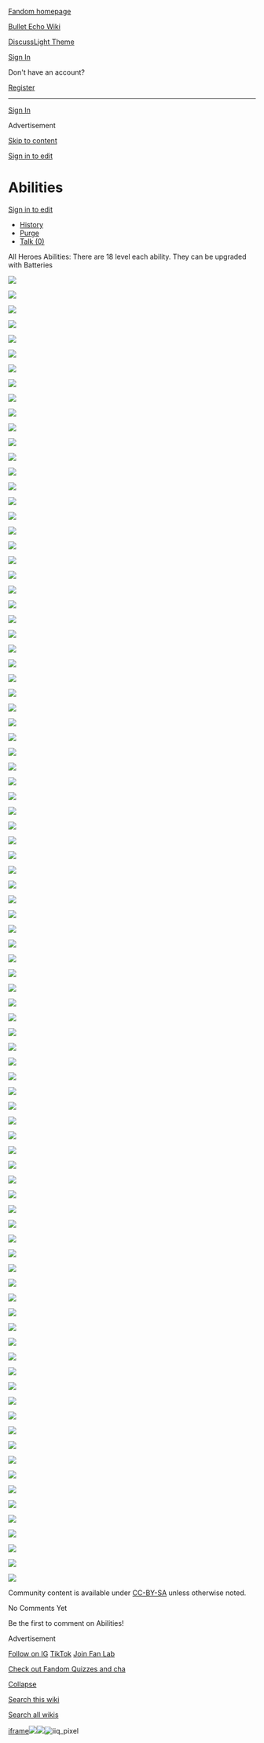 [Fandom homepage](https://www.fandom.com/)

[Bullet Echo Wiki](https://bullet-echo.fandom.com/)

[Discuss](https://bullet-echo.fandom.com/f "Discuss")[Light Theme](https://bullet-echo.fandom.com/wiki/Abilities# "Light Theme")

[Sign In](https://auth.fandom.com/signin?source=mw&redirect=https%3A%2F%2Fbullet-echo.fandom.com%2Fwiki%2FAbilities)

Don't have an account?

[Register](https://auth.fandom.com/register?source=mw&redirect=https%3A%2F%2Fbullet-echo.fandom.com%2Fwiki%2FAbilities)

* * *

[Sign In](https://auth.fandom.com/signin?source=mw&redirect=https%3A%2F%2Fbullet-echo.fandom.com%2Fwiki%2FAbilities)

Advertisement

[Skip to content](https://bullet-echo.fandom.com/wiki/Abilities#page-header)

[Sign in to edit](https://auth.fandom.com/signin?redirect=https%3A%2F%2Fbullet-echo.fandom.com%2Fwiki%2FAbilities%3Fveaction%3Dedit&uselang=en)

# Abilities

[Sign in to edit](https://auth.fandom.com/signin?redirect=https%3A%2F%2Fbullet-echo.fandom.com%2Fwiki%2FAbilities%3Fveaction%3Dedit&uselang=en)

- [History](https://bullet-echo.fandom.com/wiki/Abilities?action=history)
- [Purge](https://bullet-echo.fandom.com/wiki/Abilities?action=purge)
- [Talk (0)](https://bullet-echo.fandom.com/wiki/Talk:Abilities?action=edit&redlink=1)

All Heroes Abilities: There are 18 level each ability. They can be upgraded with Batteries

[![](https://static.wikia.nocookie.net/bullet-echo/images/e/ec/Abilities_1.jpg/revision/latest/scale-to-width-down/185?cb=20241220141138)](https://bullet-echo.fandom.com/wiki/File:Abilities_1.jpg "Abilities 1.jpg (593 KB)")

[![](https://static.wikia.nocookie.net/bullet-echo/images/c/c9/Abilities_2.jpg/revision/latest/scale-to-width-down/185?cb=20241220141147)](https://bullet-echo.fandom.com/wiki/File:Abilities_2.jpg "Abilities 2.jpg (503 KB)")

[![](https://static.wikia.nocookie.net/bullet-echo/images/a/a9/Abilities_3.jpg/revision/latest/scale-to-width-down/185?cb=20241220141147)](https://bullet-echo.fandom.com/wiki/File:Abilities_3.jpg "Abilities 3.jpg (518 KB)")

[![](https://static.wikia.nocookie.net/bullet-echo/images/3/31/Abilities_4.jpg/revision/latest/scale-to-width-down/185?cb=20241220141148)](https://bullet-echo.fandom.com/wiki/File:Abilities_4.jpg "Abilities 4.jpg (571 KB)")

[![](https://static.wikia.nocookie.net/bullet-echo/images/1/15/Abilities_5.jpg/revision/latest/scale-to-width-down/185?cb=20241220141148)](https://bullet-echo.fandom.com/wiki/File:Abilities_5.jpg "Abilities 5.jpg (570 KB)")

[![](https://static.wikia.nocookie.net/bullet-echo/images/e/ee/Abilities_6.jpg/revision/latest/scale-to-width-down/185?cb=20241220141148)](https://bullet-echo.fandom.com/wiki/File:Abilities_6.jpg "Abilities 6.jpg (585 KB)")

[![](https://static.wikia.nocookie.net/bullet-echo/images/0/05/Abilities_7.jpg/revision/latest/scale-to-width-down/185?cb=20241220141148)](https://bullet-echo.fandom.com/wiki/File:Abilities_7.jpg "Abilities 7.jpg (615 KB)")

[![](https://static.wikia.nocookie.net/bullet-echo/images/8/87/Abilities_9.jpg/revision/latest/scale-to-width-down/185?cb=20241220141153)](https://bullet-echo.fandom.com/wiki/File:Abilities_9.jpg "Abilities 9.jpg (645 KB)")

[![](https://static.wikia.nocookie.net/bullet-echo/images/3/3b/Abilities_10.jpg/revision/latest/scale-to-width-down/185?cb=20241220141153)](https://bullet-echo.fandom.com/wiki/File:Abilities_10.jpg "Abilities 10.jpg (541 KB)")

[![](https://static.wikia.nocookie.net/bullet-echo/images/7/79/Abilities_11.jpg/revision/latest/scale-to-width-down/185?cb=20241220141153)](https://bullet-echo.fandom.com/wiki/File:Abilities_11.jpg "Abilities 11.jpg (642 KB)")

[![](https://static.wikia.nocookie.net/bullet-echo/images/c/c1/Abilities_12.jpg/revision/latest/scale-to-width-down/185?cb=20241220141153)](https://bullet-echo.fandom.com/wiki/File:Abilities_12.jpg "Abilities 12.jpg (562 KB)")

[![](https://static.wikia.nocookie.net/bullet-echo/images/d/df/Abilities_13.jpg/revision/latest/scale-to-width-down/185?cb=20241220141153)](https://bullet-echo.fandom.com/wiki/File:Abilities_13.jpg "Abilities 13.jpg (535 KB)")

[![](https://static.wikia.nocookie.net/bullet-echo/images/9/95/Abilities_14.jpg/revision/latest/scale-to-width-down/185?cb=20241220141158)](https://bullet-echo.fandom.com/wiki/File:Abilities_14.jpg "Abilities 14.jpg (519 KB)")

[![](https://static.wikia.nocookie.net/bullet-echo/images/5/5e/Abilities_15.jpg/revision/latest/scale-to-width-down/185?cb=20241220141158)](https://bullet-echo.fandom.com/wiki/File:Abilities_15.jpg "Abilities 15.jpg (597 KB)")

[![](https://static.wikia.nocookie.net/bullet-echo/images/c/c3/Abilities_16.jpg/revision/latest/scale-to-width-down/185?cb=20241220141158)](https://bullet-echo.fandom.com/wiki/File:Abilities_16.jpg "Abilities 16.jpg (568 KB)")

[![](https://static.wikia.nocookie.net/bullet-echo/images/8/82/Abilities_17.jpg/revision/latest/scale-to-width-down/185?cb=20241220141158)](https://bullet-echo.fandom.com/wiki/File:Abilities_17.jpg "Abilities 17.jpg (497 KB)")

[![](https://static.wikia.nocookie.net/bullet-echo/images/9/9d/Abilities_18.jpg/revision/latest/scale-to-width-down/185?cb=20241220141158)](https://bullet-echo.fandom.com/wiki/File:Abilities_18.jpg "Abilities 18.jpg (484 KB)")

[![](https://static.wikia.nocookie.net/bullet-echo/images/7/75/Abilities_19.jpg/revision/latest/scale-to-width-down/185?cb=20241220141158)](https://bullet-echo.fandom.com/wiki/File:Abilities_19.jpg "Abilities 19.jpg (510 KB)")

[![](https://static.wikia.nocookie.net/bullet-echo/images/d/d9/Abilities_20.jpg/revision/latest/scale-to-width-down/185?cb=20241220141159)](https://bullet-echo.fandom.com/wiki/File:Abilities_20.jpg "Abilities 20.jpg (545 KB)")

[![](https://static.wikia.nocookie.net/bullet-echo/images/f/f1/Abilities_23.jpg/revision/latest/scale-to-width-down/185?cb=20241220141506)](https://bullet-echo.fandom.com/wiki/File:Abilities_23.jpg "Abilities 23.jpg (673 KB)")

[![](https://static.wikia.nocookie.net/bullet-echo/images/3/30/Abilities_24.jpg/revision/latest/scale-to-width-down/185?cb=20241220141512)](https://bullet-echo.fandom.com/wiki/File:Abilities_24.jpg "Abilities 24.jpg (567 KB)")

[![](https://static.wikia.nocookie.net/bullet-echo/images/0/0a/Abilities_25.jpg/revision/latest/scale-to-width-down/185?cb=20241220141514)](https://bullet-echo.fandom.com/wiki/File:Abilities_25.jpg "Abilities 25.jpg (552 KB)")

[![](https://static.wikia.nocookie.net/bullet-echo/images/d/d2/Abilities_27.jpg/revision/latest/scale-to-width-down/185?cb=20241220141514)](https://bullet-echo.fandom.com/wiki/File:Abilities_27.jpg "Abilities 27.jpg (555 KB)")

[![](https://static.wikia.nocookie.net/bullet-echo/images/5/5a/Abilities_28.jpg/revision/latest/scale-to-width-down/185?cb=20241220141514)](https://bullet-echo.fandom.com/wiki/File:Abilities_28.jpg "Abilities 28.jpg (496 KB)")

[![](https://static.wikia.nocookie.net/bullet-echo/images/6/60/Abilities_29.jpg/revision/latest/scale-to-width-down/185?cb=20241220141514)](https://bullet-echo.fandom.com/wiki/File:Abilities_29.jpg "Abilities 29.jpg (524 KB)")

[![](https://static.wikia.nocookie.net/bullet-echo/images/2/28/Abilities_30.jpg/revision/latest/scale-to-width-down/185?cb=20241220141515)](https://bullet-echo.fandom.com/wiki/File:Abilities_30.jpg "Abilities 30.jpg (560 KB)")

[![](https://static.wikia.nocookie.net/bullet-echo/images/8/86/Abilities_31.jpg/revision/latest/scale-to-width-down/185?cb=20241220141517)](https://bullet-echo.fandom.com/wiki/File:Abilities_31.jpg "Abilities 31.jpg (569 KB)")

[![](https://static.wikia.nocookie.net/bullet-echo/images/f/f0/Abilities_33.jpg/revision/latest/scale-to-width-down/185?cb=20241220141517)](https://bullet-echo.fandom.com/wiki/File:Abilities_33.jpg "Abilities 33.jpg (644 KB)")

[![](https://static.wikia.nocookie.net/bullet-echo/images/b/b3/Abilities_34.jpg/revision/latest/scale-to-width-down/185?cb=20241220141517)](https://bullet-echo.fandom.com/wiki/File:Abilities_34.jpg "Abilities 34.jpg (558 KB)")

[![](https://static.wikia.nocookie.net/bullet-echo/images/5/59/Abilities_35.jpg/revision/latest/scale-to-width-down/185?cb=20241220141517)](https://bullet-echo.fandom.com/wiki/File:Abilities_35.jpg "Abilities 35.jpg (597 KB)")

[![](https://static.wikia.nocookie.net/bullet-echo/images/d/d9/Abilities_36.jpg/revision/latest/scale-to-width-down/185?cb=20241220141517)](https://bullet-echo.fandom.com/wiki/File:Abilities_36.jpg "Abilities 36.jpg (563 KB)")

[![](https://static.wikia.nocookie.net/bullet-echo/images/7/73/Abilities_37.jpg/revision/latest/scale-to-width-down/185?cb=20241220141521)](https://bullet-echo.fandom.com/wiki/File:Abilities_37.jpg "Abilities 37.jpg (567 KB)")

[![](https://static.wikia.nocookie.net/bullet-echo/images/6/60/Abilities_38.jpg/revision/latest/scale-to-width-down/185?cb=20241220141521)](https://bullet-echo.fandom.com/wiki/File:Abilities_38.jpg "Abilities 38.jpg (574 KB)")

[![](https://static.wikia.nocookie.net/bullet-echo/images/d/d7/Abilities_39.jpg/revision/latest/scale-to-width-down/185?cb=20241220141521)](https://bullet-echo.fandom.com/wiki/File:Abilities_39.jpg "Abilities 39.jpg (516 KB)")

[![](https://static.wikia.nocookie.net/bullet-echo/images/7/73/Abilities_41.jpg/revision/latest/scale-to-width-down/185?cb=20241220141521)](https://bullet-echo.fandom.com/wiki/File:Abilities_41.jpg "Abilities 41.jpg (540 KB)")

[![](https://static.wikia.nocookie.net/bullet-echo/images/e/e9/Abilities_42.jpg/revision/latest/scale-to-width-down/185?cb=20241220141521)](https://bullet-echo.fandom.com/wiki/File:Abilities_42.jpg "Abilities 42.jpg (547 KB)")

[![](https://static.wikia.nocookie.net/bullet-echo/images/5/56/Abilities_44.jpg/revision/latest/scale-to-width-down/185?cb=20241220141833)](https://bullet-echo.fandom.com/wiki/File:Abilities_44.jpg "Abilities 44.jpg (523 KB)")

[![](https://static.wikia.nocookie.net/bullet-echo/images/b/b4/Abilities_46.jpg/revision/latest/scale-to-width-down/185?cb=20241220141841)](https://bullet-echo.fandom.com/wiki/File:Abilities_46.jpg "Abilities 46.jpg (548 KB)")

[![](https://static.wikia.nocookie.net/bullet-echo/images/7/77/Abilities_47.jpg/revision/latest/scale-to-width-down/185?cb=20241220141841)](https://bullet-echo.fandom.com/wiki/File:Abilities_47.jpg "Abilities 47.jpg (531 KB)")

[![](https://static.wikia.nocookie.net/bullet-echo/images/6/65/Abilities_48.jpg/revision/latest/scale-to-width-down/185?cb=20241220141841)](https://bullet-echo.fandom.com/wiki/File:Abilities_48.jpg "Abilities 48.jpg (565 KB)")

[![](https://static.wikia.nocookie.net/bullet-echo/images/8/8a/Abilities_50.jpg/revision/latest/scale-to-width-down/185?cb=20241220141841)](https://bullet-echo.fandom.com/wiki/File:Abilities_50.jpg "Abilities 50.jpg (548 KB)")

[![](https://static.wikia.nocookie.net/bullet-echo/images/c/c3/Abilities_51.jpg/revision/latest/scale-to-width-down/185?cb=20241220141841)](https://bullet-echo.fandom.com/wiki/File:Abilities_51.jpg "Abilities 51.jpg (524 KB)")

[![](https://static.wikia.nocookie.net/bullet-echo/images/8/82/Abilities_52.jpg/revision/latest/scale-to-width-down/185?cb=20241220141844)](https://bullet-echo.fandom.com/wiki/File:Abilities_52.jpg "Abilities 52.jpg (512 KB)")

[![](https://static.wikia.nocookie.net/bullet-echo/images/f/f9/Abilities_54.jpg/revision/latest/scale-to-width-down/185?cb=20241220141845)](https://bullet-echo.fandom.com/wiki/File:Abilities_54.jpg "Abilities 54.jpg (558 KB)")

[![](https://static.wikia.nocookie.net/bullet-echo/images/b/b0/Abilities_56.jpg/revision/latest/scale-to-width-down/185?cb=20241220141845)](https://bullet-echo.fandom.com/wiki/File:Abilities_56.jpg "Abilities 56.jpg (648 KB)")

[![](https://static.wikia.nocookie.net/bullet-echo/images/0/0b/Abilities_57.jpg/revision/latest/scale-to-width-down/185?cb=20241220141844)](https://bullet-echo.fandom.com/wiki/File:Abilities_57.jpg "Abilities 57.jpg (541 KB)")

[![](https://static.wikia.nocookie.net/bullet-echo/images/4/4d/Abilities_58.jpg/revision/latest/scale-to-width-down/185?cb=20241220141849)](https://bullet-echo.fandom.com/wiki/File:Abilities_58.jpg "Abilities 58.jpg (570 KB)")

[![](https://static.wikia.nocookie.net/bullet-echo/images/3/30/Abilities_59.jpg/revision/latest/scale-to-width-down/185?cb=20241220141849)](https://bullet-echo.fandom.com/wiki/File:Abilities_59.jpg "Abilities 59.jpg (539 KB)")

[![](https://static.wikia.nocookie.net/bullet-echo/images/6/63/Abilities_60.jpg/revision/latest/scale-to-width-down/185?cb=20241220141848)](https://bullet-echo.fandom.com/wiki/File:Abilities_60.jpg "Abilities 60.jpg (491 KB)")

[![](https://static.wikia.nocookie.net/bullet-echo/images/5/5a/Abilities_61.jpg/revision/latest/scale-to-width-down/185?cb=20241220141848)](https://bullet-echo.fandom.com/wiki/File:Abilities_61.jpg "Abilities 61.jpg (517 KB)")

[![](https://static.wikia.nocookie.net/bullet-echo/images/f/f7/Abilities_63.jpg/revision/latest/scale-to-width-down/185?cb=20241220141848)](https://bullet-echo.fandom.com/wiki/File:Abilities_63.jpg "Abilities 63.jpg (499 KB)")

[![](https://static.wikia.nocookie.net/bullet-echo/images/3/31/Abilities_67.jpg/revision/latest/scale-to-width-down/185?cb=20241220142236)](https://bullet-echo.fandom.com/wiki/File:Abilities_67.jpg "Abilities 67.jpg (464 KB)")

[![](https://static.wikia.nocookie.net/bullet-echo/images/f/fb/Abilities_68.jpg/revision/latest/scale-to-width-down/185?cb=20241220142237)](https://bullet-echo.fandom.com/wiki/File:Abilities_68.jpg "Abilities 68.jpg (507 KB)")

[![](https://static.wikia.nocookie.net/bullet-echo/images/d/d1/Abilities_70.jpg/revision/latest/scale-to-width-down/185?cb=20241220142237)](https://bullet-echo.fandom.com/wiki/File:Abilities_70.jpg "Abilities 70.jpg (506 KB)")

[![](https://static.wikia.nocookie.net/bullet-echo/images/1/17/Abilities_72.jpg/revision/latest/scale-to-width-down/185?cb=20241220142237)](https://bullet-echo.fandom.com/wiki/File:Abilities_72.jpg "Abilities 72.jpg (579 KB)")

[![](https://static.wikia.nocookie.net/bullet-echo/images/a/a6/Abilities_73.jpg/revision/latest/scale-to-width-down/185?cb=20241220142238)](https://bullet-echo.fandom.com/wiki/File:Abilities_73.jpg "Abilities 73.jpg (528 KB)")

[![](https://static.wikia.nocookie.net/bullet-echo/images/3/31/Abilities_74.jpg/revision/latest/scale-to-width-down/185?cb=20241220142238)](https://bullet-echo.fandom.com/wiki/File:Abilities_74.jpg "Abilities 74.jpg (501 KB)")

[![](https://static.wikia.nocookie.net/bullet-echo/images/d/da/Abilities_75.jpg/revision/latest/scale-to-width-down/185?cb=20241220142240)](https://bullet-echo.fandom.com/wiki/File:Abilities_75.jpg "Abilities 75.jpg (511 KB)")

[![](https://static.wikia.nocookie.net/bullet-echo/images/5/5a/Abilities_77.jpg/revision/latest/scale-to-width-down/185?cb=20241220142240)](https://bullet-echo.fandom.com/wiki/File:Abilities_77.jpg "Abilities 77.jpg (514 KB)")

[![](https://static.wikia.nocookie.net/bullet-echo/images/1/12/Abilities_78.jpg/revision/latest/scale-to-width-down/185?cb=20241220142241)](https://bullet-echo.fandom.com/wiki/File:Abilities_78.jpg "Abilities 78.jpg (574 KB)")

[![](https://static.wikia.nocookie.net/bullet-echo/images/f/f8/Abilities_79.jpg/revision/latest/scale-to-width-down/185?cb=20241220142241)](https://bullet-echo.fandom.com/wiki/File:Abilities_79.jpg "Abilities 79.jpg (484 KB)")

[![](https://static.wikia.nocookie.net/bullet-echo/images/4/4d/Abilities_80.jpg/revision/latest/scale-to-width-down/185?cb=20241220142241)](https://bullet-echo.fandom.com/wiki/File:Abilities_80.jpg "Abilities 80.jpg (539 KB)")

[![](https://static.wikia.nocookie.net/bullet-echo/images/e/ef/Abilities_82.jpg/revision/latest/scale-to-width-down/185?cb=20241220142245)](https://bullet-echo.fandom.com/wiki/File:Abilities_82.jpg "Abilities 82.jpg (573 KB)")

[![](https://static.wikia.nocookie.net/bullet-echo/images/3/30/Abilities_84.jpg/revision/latest/scale-to-width-down/185?cb=20241220142244)](https://bullet-echo.fandom.com/wiki/File:Abilities_84.jpg "Abilities 84.jpg (505 KB)")

[![](https://static.wikia.nocookie.net/bullet-echo/images/2/26/Abilities_85.jpg/revision/latest/scale-to-width-down/185?cb=20241220142244)](https://bullet-echo.fandom.com/wiki/File:Abilities_85.jpg "Abilities 85.jpg (488 KB)")

[![](https://static.wikia.nocookie.net/bullet-echo/images/8/87/Abilities_88.jpg/revision/latest/scale-to-width-down/185?cb=20241220142552)](https://bullet-echo.fandom.com/wiki/File:Abilities_88.jpg "Abilities 88.jpg (504 KB)")

[![](https://static.wikia.nocookie.net/bullet-echo/images/1/1a/Abilities_89.jpg/revision/latest/scale-to-width-down/185?cb=20241220142557)](https://bullet-echo.fandom.com/wiki/File:Abilities_89.jpg "Abilities 89.jpg (526 KB)")

[![](https://static.wikia.nocookie.net/bullet-echo/images/4/43/Abilities_90.jpg/revision/latest/scale-to-width-down/185?cb=20241220142557)](https://bullet-echo.fandom.com/wiki/File:Abilities_90.jpg "Abilities 90.jpg (518 KB)")

[![](https://static.wikia.nocookie.net/bullet-echo/images/7/7f/Abilities_92.jpg/revision/latest/scale-to-width-down/185?cb=20241220142557)](https://bullet-echo.fandom.com/wiki/File:Abilities_92.jpg "Abilities 92.jpg (506 KB)")

[![](https://static.wikia.nocookie.net/bullet-echo/images/1/16/Abilities_93.jpg/revision/latest/scale-to-width-down/185?cb=20241220142557)](https://bullet-echo.fandom.com/wiki/File:Abilities_93.jpg "Abilities 93.jpg (527 KB)")

[![](https://static.wikia.nocookie.net/bullet-echo/images/f/f8/Abilities_95.jpg/revision/latest/scale-to-width-down/185?cb=20241220142600)](https://bullet-echo.fandom.com/wiki/File:Abilities_95.jpg "Abilities 95.jpg (515 KB)")

[![](https://static.wikia.nocookie.net/bullet-echo/images/1/14/Abilities_96.jpg/revision/latest/scale-to-width-down/185?cb=20241220142600)](https://bullet-echo.fandom.com/wiki/File:Abilities_96.jpg "Abilities 96.jpg (515 KB)")

[![](https://static.wikia.nocookie.net/bullet-echo/images/4/41/Abilities_98.jpg/revision/latest/scale-to-width-down/185?cb=20241220142600)](https://bullet-echo.fandom.com/wiki/File:Abilities_98.jpg "Abilities 98.jpg (546 KB)")

[![](https://static.wikia.nocookie.net/bullet-echo/images/9/92/Abilities_99.jpg/revision/latest/scale-to-width-down/185?cb=20241220142600)](https://bullet-echo.fandom.com/wiki/File:Abilities_99.jpg "Abilities 99.jpg (551 KB)")

[![](https://static.wikia.nocookie.net/bullet-echo/images/e/eb/Abilities_102.jpg/revision/latest/scale-to-width-down/185?cb=20241220142604)](https://bullet-echo.fandom.com/wiki/File:Abilities_102.jpg "Abilities 102.jpg (488 KB)")

[![](https://static.wikia.nocookie.net/bullet-echo/images/c/c2/Abilities_103.jpg/revision/latest/scale-to-width-down/185?cb=20241220142604)](https://bullet-echo.fandom.com/wiki/File:Abilities_103.jpg "Abilities 103.jpg (504 KB)")

[![](https://static.wikia.nocookie.net/bullet-echo/images/a/a8/Abilities_106.jpg/revision/latest/scale-to-width-down/185?cb=20241220142604)](https://bullet-echo.fandom.com/wiki/File:Abilities_106.jpg "Abilities 106.jpg (520 KB)")

[![](https://static.wikia.nocookie.net/bullet-echo/images/e/e3/Abilities_107.jpg/revision/latest/scale-to-width-down/185?cb=20241220142605)](https://bullet-echo.fandom.com/wiki/File:Abilities_107.jpg "Abilities 107.jpg (548 KB)")

[![](https://static.wikia.nocookie.net/bullet-echo/images/5/5b/Abilities_112.jpg/revision/latest/scale-to-width-down/185?cb=20241220142908)](https://bullet-echo.fandom.com/wiki/File:Abilities_112.jpg "Abilities 112.jpg (600 KB)")

[![](https://static.wikia.nocookie.net/bullet-echo/images/5/57/Abilities_113.jpg/revision/latest/scale-to-width-down/185?cb=20241220142909)](https://bullet-echo.fandom.com/wiki/File:Abilities_113.jpg "Abilities 113.jpg (543 KB)")

[![](https://static.wikia.nocookie.net/bullet-echo/images/a/ae/Abilities_114.jpg/revision/latest/scale-to-width-down/185?cb=20241220142909)](https://bullet-echo.fandom.com/wiki/File:Abilities_114.jpg "Abilities 114.jpg (517 KB)")

[![](https://static.wikia.nocookie.net/bullet-echo/images/4/43/Abilities_116.jpg/revision/latest/scale-to-width-down/185?cb=20241220142909)](https://bullet-echo.fandom.com/wiki/File:Abilities_116.jpg "Abilities 116.jpg (559 KB)")

[![](https://static.wikia.nocookie.net/bullet-echo/images/0/0d/Abilities_117.jpg/revision/latest/scale-to-width-down/185?cb=20241220142909)](https://bullet-echo.fandom.com/wiki/File:Abilities_117.jpg "Abilities 117.jpg (585 KB)")

[![](https://static.wikia.nocookie.net/bullet-echo/images/6/67/Abilities_120.jpg/revision/latest/scale-to-width-down/185?cb=20241220142913)](https://bullet-echo.fandom.com/wiki/File:Abilities_120.jpg "Abilities 120.jpg (503 KB)")

[![](https://static.wikia.nocookie.net/bullet-echo/images/5/5e/Abilities_121.jpg/revision/latest/scale-to-width-down/185?cb=20241220142912)](https://bullet-echo.fandom.com/wiki/File:Abilities_121.jpg "Abilities 121.jpg (523 KB)")

[![](https://static.wikia.nocookie.net/bullet-echo/images/2/2f/Abilities_125.jpg/revision/latest/scale-to-width-down/185?cb=20241220142913)](https://bullet-echo.fandom.com/wiki/File:Abilities_125.jpg "Abilities 125.jpg (515 KB)")

[![](https://static.wikia.nocookie.net/bullet-echo/images/2/23/Abilities_126.jpg/revision/latest/scale-to-width-down/185?cb=20241220142913)](https://bullet-echo.fandom.com/wiki/File:Abilities_126.jpg "Abilities 126.jpg (533 KB)")

[![](https://static.wikia.nocookie.net/bullet-echo/images/1/16/Abilities_129.jpg/revision/latest/scale-to-width-down/185?cb=20241220142915)](https://bullet-echo.fandom.com/wiki/File:Abilities_129.jpg "Abilities 129.jpg (513 KB)")

[![](https://static.wikia.nocookie.net/bullet-echo/images/a/a7/Abilities_130.jpg/revision/latest/scale-to-width-down/185?cb=20241220142916)](https://bullet-echo.fandom.com/wiki/File:Abilities_130.jpg "Abilities 130.jpg (501 KB)")

Community content is available under [CC-BY-SA](https://www.fandom.com/licensing) unless otherwise noted.

No Comments Yet

Be the first to comment on Abilities!

Advertisement

[Follow on IG](https://bit.ly/FandomIG) [TikTok](https://bit.ly/TikTokFandom) [Join Fan Lab](https://bit.ly/FanLabWikiBar)

[Check out Fandom Quizzes and cha](https://bit.ly/WBTrivia2)

[Collapse](https://bullet-echo.fandom.com/wiki/Abilities# "Collapse")

[Search this wiki](https://bullet-echo.fandom.com/wiki/Special:Search?scope=internal&query=&h=1&isFromHighlightActions=on)

[Search all wikis](https://bullet-echo.fandom.com/wiki/Special:Search?scope=cross-wiki&query=&h=1&isFromHighlightActions=on)

[iframe](https://www.fandom.com/silver-surfer.html)![](https://idsync.rlcdn.com/712315.gif?partner_uid=b050ef0f-beb2-4378-9fdf-72061928932f)![](https://pixel.tapad.com/idsync/ex/receive?partner_id=3442&partner_device_id=b050ef0f-beb2-4378-9fdf-72061928932f&partner_url=https://services.fandom.com/identity-storage/external/experian/receiveid/5d08b03f-6dbd-464d-8370-a345666e4ac9?id=${TA_DEVICE_ID}&partner=TAPAD)![iiq_pixel](https://sync.intentiq.com/profiles_engine/ProfilesEngineServlet?at=20&mi=10&secure=1&dpi=1187275693&iiqidtype=2&iiqpcid=aa6e6523-e313-7329-91a2-2c4e8486e7ca&iiqpciddate=1745205129307&tsrnd=616_1745205129320&vrref=fandom.com&jsver=6.07&dw=1280&dh=1024&dpr=1&lan=en-US&testPercentage=97&testGroup=A&uh=%7B%220%22%3A%22%5C%22Google%20Chrome%5C%22%3Bv%3D%5C%22135%5C%22%2C%20%5C%22Not-A.Brand%5C%22%3Bv%3D%5C%228%5C%22%2C%20%5C%22Chromium%5C%22%3Bv%3D%5C%22135%5C%22%22%2C%221%22%3A%22%3F0%22%2C%222%22%3A%22%5C%22Linux%20x86_64%5C%22%22%2C%223%22%3A%22%5C%22x86%5C%22%22%2C%224%22%3A%22%5C%2264%5C%22%22%2C%226%22%3A%22%5C%226.6.72%5C%22%22%2C%227%22%3A%22%3F0%22%2C%228%22%3A%22%5C%22Google%20Chrome%5C%22%3Bv%3D%5C%22135.0.7049.95%5C%22%2C%20%5C%22Not-A.Brand%5C%22%3Bv%3D%5C%228.0.0.0%5C%22%2C%20%5C%22Chromium%5C%22%3Bv%3D%5C%22135.0.7049.95%5C%22%22%7D&gdpr=0)